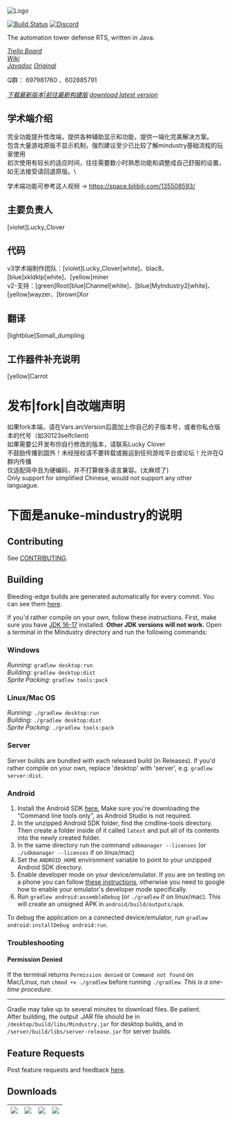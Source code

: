![Logo](core/assets-raw/sprites/ui/logo.png)

[![Build Status](https://github.com/Anuken/Mindustry/workflows/Tests/badge.svg?event=push)](https://github.com/Anuken/Mindustry/actions)
[![Discord](https://img.shields.io/discord/391020510269669376.svg?logo=discord&logoColor=white&logoWidth=20&labelColor=7289DA&label=Discord&color=17cf48)](https://discord.gg/mindustry)  

The automation tower defense RTS, written in Java.

_[Trello Board](https://trello.com/b/aE2tcUwF/mindustry-40-plans)_  
_[Wiki](https://mindustrygame.github.io/wiki)_  
_[Javadoc](https://mindustrygame.github.io/docs/)_ 
_[Original](https://github.com/Anuken/Mindustry)_ 

Q群： 697981760 、602885791

_[下载最新版本|前往最新构建版](https://github.com/Jackson11500/Mindustry-CN-ARC-Builds)_ 
_[download latest version](https://github.com/Jackson11500/Mindustry-CN-ARC-Builds)_

## 学术端介绍
完全功能提升性改端，提供各种辅助显示和功能，提供一端化完美解决方案。\
包含大量游戏原版不显示机制，强烈建议至少已比较了解mindustry基础流程的玩家使用\
初次使用有较长的适应时间，往往需要数小时熟悉功能和调整成自己舒服的设置，如无法接受请回退原版。\

学术端功能可参考这人视频 -> https://space.bilibili.com/135508593/

## 主要负责人
[violet]Lucky_Clover
## 代码
v3学术端制作团队：[violet]Lucky_Clover[white]、blac8、[blue]xkldklp[white]、[yellow]miner\
v2-支持：[green]Root[blue]Channel[white]、[blue]MyIndustry2[white]、[yellow]wayzer、[brown]Xor
## 翻译
[lightblue]Somall_dumpling
## 工作器件补充说明
[yellow]Carrot

# 发布|fork|自改端声明
如果fork本端，请在Vars.arcVersion后面加上你自己的子版本号，或者你私仓版本的代号（如30123selfclient) \
如果需要公开发布你自行修改的版本，请联系Lucky Clover \
不鼓励传播到国外！未经授权请不要转载或搬运到任何游戏平台或论坛！允许在Q群内传播  \
仅适配简中且为硬编码，并不打算做多语言兼容。(太麻烦了) \
Only support for simplified Chinese, would not support any other languague.

# 下面是anuke-mindustry的说明

## Contributing

See [CONTRIBUTING](CONTRIBUTING.md).

## Building

Bleeding-edge builds are generated automatically for every commit. You can see them [here](https://github.com/Anuken/MindustryBuilds/releases).

If you'd rather compile on your own, follow these instructions.
First, make sure you have [JDK 16-17](https://adoptium.net/archive.html?variant=openjdk17&jvmVariant=hotspot) installed. **Other JDK versions will not work.** Open a terminal in the Mindustry directory and run the following commands:

### Windows

_Running:_ `gradlew desktop:run`  
_Building:_ `gradlew desktop:dist`  
_Sprite Packing:_ `gradlew tools:pack`

### Linux/Mac OS

_Running:_ `./gradlew desktop:run`  
_Building:_ `./gradlew desktop:dist`  
_Sprite Packing:_ `./gradlew tools:pack`

### Server

Server builds are bundled with each released build (in Releases). If you'd rather compile on your own, replace 'desktop' with 'server', e.g. `gradlew server:dist`.

### Android

1. Install the Android SDK [here.](https://developer.android.com/studio#command-tools) Make sure you're downloading the "Command line tools only", as Android Studio is not required.
2. In the unzipped Android SDK folder, find the cmdline-tools directory. Then create a folder inside of it called `latest` and put all of its contents into the newly created folder.
3. In the same directory run the command `sdkmanager --licenses` (or `./sdkmanager --licenses` if on linux/mac)
4. Set the `ANDROID_HOME` environment variable to point to your unzipped Android SDK directory.
5. Enable developer mode on your device/emulator. If you are on testing on a phone you can follow [these instructions](https://developer.android.com/studio/command-line/adb#Enabling), otherwise you need to google how to enable your emulator's developer mode specifically.
6. Run `gradlew android:assembleDebug` (or `./gradlew` if on linux/mac). This will create an unsigned APK in `android/build/outputs/apk`.

To debug the application on a connected device/emulator, run `gradlew android:installDebug android:run`.

### Troubleshooting

#### Permission Denied

If the terminal returns `Permission denied` or `Command not found` on Mac/Linux, run `chmod +x ./gradlew` before running `./gradlew`. *This is a one-time procedure.*

---

Gradle may take up to several minutes to download files. Be patient. <br>
After building, the output .JAR file should be in `/desktop/build/libs/Mindustry.jar` for desktop builds, and in `/server/build/libs/server-release.jar` for server builds.

## Feature Requests

Post feature requests and feedback [here](https://github.com/Anuken/Mindustry-Suggestions/issues/new/choose).

## Downloads

| [![](https://static.itch.io/images/badge.svg)](https://anuke.itch.io/mindustry)    |    [![](https://play.google.com/intl/en_us/badges/images/generic/en-play-badge.png)](https://play.google.com/store/apps/details?id=io.anuke.mindustry)   |    [![](https://fdroid.gitlab.io/artwork/badge/get-it-on.png)](https://f-droid.org/packages/io.anuke.mindustry)	| [![](https://flathub.org/assets/badges/flathub-badge-en.svg)](https://flathub.org/apps/details/com.github.Anuken.Mindustry)  
|---	|---	|---	|---	|
